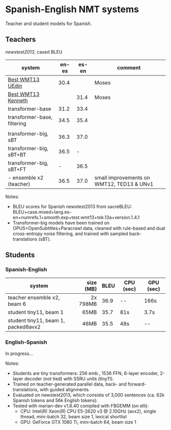 # Spanish-English NMT systems

Teacher and student models for Spanish.


## Teachers


_newstest2013_, cased BLEU

| system | en-es | es-en | comment |
|--------|-------|-------|---------|
| [Best WMT13 UEdin](http://matrix.statmt.org/matrix/systems_list/1723)     | 30.4 | | Moses
| [Best WMT13 Kenneth](http://matrix.statmt.org/matrix/systems_list/1718)   | | 31.4 | Moses
| transformer-base              | 31.2 | 33.4 |
| transformer-base, filtering   | 34.5 | 35.4 |
||||
| transformer-big, sBT          | 36.3 | 37.0 |
| transformer-big, sBT+BT       | 36.5 | -    |
| transformer-big, sBT+FT       | -    | 36.5 |
| - ensemble x2 (teacher)       | 36.5 | 37.0 | small improvements on WMT12, TED13 & UNv1


Notes:

* BLEU scores for Spanish newstest2013 from sacreBLEU:
  BLEU+case.mixed+lang.es-en+numrefs.1+smooth.exp+test.wmt13+tok.13a+version.1.4.1
* Transformer-big models have been trained on OPUS+OpenSubtitles+Paracrawl
  data, cleaned with rule-based and dual cross-entropy noise filtering, and
  trained with sampled back-translations (sBT).


## Students


### Spanish-English

| system | size (MB) | BLEU | CPU (sec) | GPU (sec) |
|--------|----------:|------|-----------|-----------|
| teacher ensemble x2, beam 6         | 2x 798MB | 36.9 | --  | 166s |
| student tiny11, beam 1              |     65MB | 35.7 | 81s | 3.7s |
| student tiny11, beam 1, packed8avx2 |     46MB | 35.5 | 48s | --   |


### English-Spanish

In progress...


Notes:

* Students are tiny transformers: 256 emb., 1536 FFN, 6-layer encoder, 2-layer
  decoder (not tied) with SSRU units (tiny11).
* Trained on teacher-generated parallel data, back- and forward-translations,
  with guided alignments.
* Evaluated on newstest2013, which consists of 3,000 sentences (ca. 62k Spanish
  tokens and 56k English tokens).
* Tested with marian-dev v1.8.40 compiled with FBGEMM (on elli):
  * CPU: Intel(R) Xeon(R) CPU E5-2620 v3 @ 2.10GHz (avx2), single thread,
    mini-batch 32, beam size 1, lexical shortlist
  * GPU: GeForce GTX 1080 Ti, mini-batch 64, beam size 1


